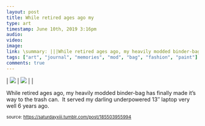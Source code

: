 ```yaml
---
layout: post
title: While retired ages ago my
type: art
timestamp: June 10th, 2019 3:16pm
audio: 
video: 
image: 
link: \summary: |||While retired ages ago, my heavily modded binder-bag has finally made it’s way to the trash can. It served my darling underpowered 13″...
tags: ["art", "journal", "memories", "mod", "bag", "fashion", "paint"]
comments: true
---
```


| <img src="https://saturdayxiii.github.io/media/185503955994_0.jpg"/> | <img src="https://saturdayxiii.github.io/media/185503955994_1.jpg"/> |  |

While retired ages ago, my heavily modded binder-bag has finally made it’s way to the trash can.  It served my darling underpowered 13″ laptop very well 6 years ago.
 
  
<small>source: https://saturdayxiii.tumblr.com/post/185503955994</small>
